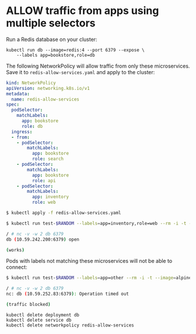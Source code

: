# ALLOW traffic from apps using multiple selectors

Run a Redis database on your cluster:

    kubectl run db --image=redis:4 --port 6379 --expose \
        --labels app=bookstore,role=db

The following NetworkPolicy will allow traffic from only these microservices.
Save it to `redis-allow-services.yaml` and apply to the cluster:

```yaml
kind: NetworkPolicy
apiVersion: networking.k8s.io/v1
metadata:
  name: redis-allow-services
spec:
  podSelector:
    matchLabels:
      app: bookstore
      role: db
  ingress:
  - from:
    - podSelector:
        matchLabels:
          app: bookstore
          role: search
    - podSelector:
        matchLabels:
          app: bookstore
          role: api
    - podSelector:
        matchLabels:
          app: inventory
          role: web
```

```sh
$ kubectl apply -f redis-allow-services.yaml
```

```sh
$ kubectl run test-$RANDOM --labels=app=inventory,role=web --rm -i -t --image=alpine -- sh

/ # nc -v -w 2 db 6379
db (10.59.242.200:6379) open

(works)
```

Pods with labels not matching these microservices will not be able to connect:

```sh
$ kubectl run test-$RANDOM --labels=app=other --rm -i -t --image=alpine -- sh

/ # nc -v -w 2 db 6379
nc: db (10.59.252.83:6379): Operation timed out

(traffic blocked)
```

    kubectl delete deployment db
    kubectl delete service db
    kubectl delete networkpolicy redis-allow-services
